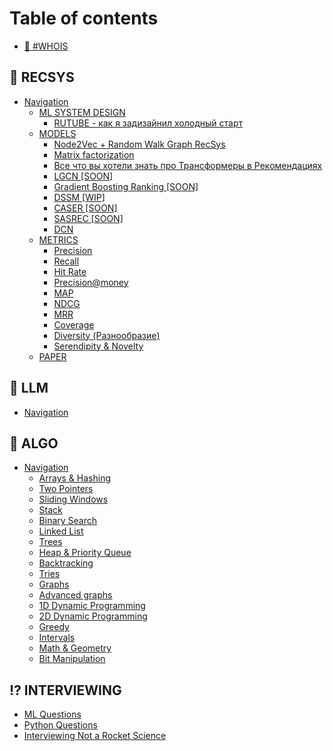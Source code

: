 # Table of contents

* [👋 #WHOIS](README.md)

## 🛒 RECSYS

* [Navigation](recsys/navigation/README.md)
  * [ML SYSTEM DESIGN](recsys/navigation/ml-system-design/README.md)
    * [RUTUBE - как я задизайнил холодный старт](recsys/navigation/ml-system-design/rutube-kak-ya-zadizainil-kholodnyi-start.md)
  * [MODELS](recsys/navigation/models/README.md)
    * [Node2Vec + Random Walk Graph RecSys](recsys/navigation/models/node2vec-+-random-walk-graph-recsys.md)
    * [Matrix factorization](recsys/navigation/models/matrix-factorization.md)
    * [Все что вы хотели знать про Трансформеры в Рекомендациях](recsys/navigation/models/vse-chto-vy-khoteli-znat-pro-transformery-v-rekomendaciyakh.md)
    * [LGCN \[SOON\]](recsys/navigation/models/lgcn-soon.md)
    * [Gradient Boosting Ranking \[SOON\]](recsys/navigation/models/gradient-boosting-ranking-soon.md)
    * [DSSM \[WIP\]](recsys/navigation/models/dssm-wip.md)
    * [CASER \[SOON\]](recsys/navigation/models/caser-soon.md)
    * [SASREC \[SOON\]](recsys/navigation/models/sasrec-soon.md)
    * [DCN](recsys/navigation/models/dcn.md)
  * [METRICS](recsys/navigation/metrics/README.md)
    * [Precision](recsys/navigation/metrics/precision.md)
    * [Recall](recsys/navigation/metrics/recall.md)
    * [Hit Rate](recsys/navigation/metrics/hit-rate.md)
    * [Precision@money](recsys/navigation/metrics/precision-money.md)
    * [MAP](recsys/navigation/metrics/map.md)
    * [NDCG](recsys/navigation/metrics/ndcg.md)
    * [MRR](recsys/navigation/metrics/mrr.md)
    * [Coverage](recsys/navigation/metrics/coverage.md)
    * [Diversity (Разнообразие)](recsys/navigation/metrics/diversity-raznoobrazie.md)
    * [Serendipity & Novelty](recsys/navigation/metrics/serendipity-and-novelty.md)
  * [PAPER](recsys/navigation/paper.md)

## 🤖 LLM

* [Navigation](llm/navigation.md)

## 👾 ALGO

* [Navigation](algo/navigation/README.md)
  * [Arrays & Hashing](algo/navigation/arrays-and-hashing.md)
  * [Two Pointers](algo/navigation/two-pointers.md)
  * [Sliding Windows](algo/navigation/sliding-windows.md)
  * [Stack](algo/navigation/stack.md)
  * [Binary Search](algo/navigation/binary-search.md)
  * [Linked List](algo/navigation/linked-list.md)
  * [Trees](algo/navigation/trees.md)
  * [Heap & Priority Queue](algo/navigation/heap-and-priority-queue.md)
  * [Backtracking](algo/navigation/backtracking.md)
  * [Tries](algo/navigation/tries.md)
  * [Graphs](algo/navigation/graphs.md)
  * [Advanced graphs](algo/navigation/advanced-graphs.md)
  * [1D Dynamic Programming](algo/navigation/1d-dynamic-programming.md)
  * [2D Dynamic Programming](algo/navigation/2d-dynamic-programming.md)
  * [Greedy](algo/navigation/greedy.md)
  * [Intervals](algo/navigation/intervals.md)
  * [Math & Geometry](algo/navigation/math-and-geometry.md)
  * [Bit Manipulation](algo/navigation/bit-manipulation.md)

## ⁉️ INTERVIEWING

* [ML Questions](interviewing/ml-questions.md)
* [Python Questions](interviewing/python-questions.md)
* [Interviewing Not a Rocket Science](interviewing/interviewing-not-a-rocket-science.md)
